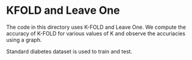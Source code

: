 
# KFOLD and Leave One

The code in this directory uses K-FOLD and Leave One. We compute the accuracy of K-FOLD for various values of K and observe the accuriacies using a graph.

Standard diabetes dataset is used to train and test.


